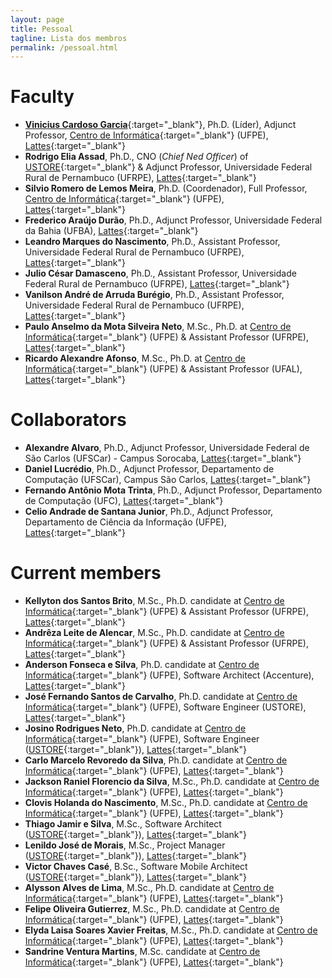 ```yaml
---
layout: page
title: Pessoal
tagline: Lista dos membros
permalink: /pessoal.html
---
```


# Faculty

* [**Vinicius Cardoso Garcia**](http://viniciusgarcia/me){:target="_blank"}, Ph.D. (Líder), Adjunct Professor, [Centro de Informática](http://www.cin.ufpe.br){:target="_blank"} (UFPE), [Lattes](http://lattes.cnpq.br/6613487636748832){:target="_blank"}
* **Rodrigo Elia Assad**, Ph.D., CNO (*Chief Ned Officer*) of [USTORE](http://ustore.com.br/){:target="_blank"} & Adjunct Professor, Universidade Federal Rural de Pernambuco (UFRPE), [Lattes](http://lattes.cnpq.br/3791808485485116){:target="_blank"}
* **Silvio Romero de Lemos Meira**, Ph.D. (Coordenador), Full Professor, [Centro de Informática](http://www.cin.ufpe.br){:target="_blank"} (UFPE), [Lattes](http://lattes.cnpq.br/4973731190814126){:target="_blank"}
* **Frederico Araújo Durão**, Ph.D., Adjunct Professor, Universidade Federal da Bahia (UFBA), [Lattes](http://lattes.cnpq.br/6271096128174325){:target="_blank"}
* **Leandro Marques do Nascimento**, Ph.D., Assistant Professor, Universidade Federal Rural de Pernambuco (UFRPE), [Lattes](http://lattes.cnpq.br/9163931285515006){:target="_blank"}
* **Julio César Damasceno**, Ph.D., Assistant Professor, Universidade Federal Rural de Pernambuco (UFRPE), [Lattes](http://lattes.cnpq.br/5980278074458900){:target="_blank"}
* **Vanilson André de Arruda Burégio**, Ph.D., Assistant Professor, Universidade Federal Rural de Pernambuco (UFRPE), [Lattes](http://lattes.cnpq.br/3518416272921878){:target="_blank"}
* **Paulo Anselmo da Mota Silveira Neto**, M.Sc., Ph.D. at [Centro de Informática](http://www.cin.ufpe.br){:target="_blank"} (UFPE) & Assistant Professor (UFRPE), [Lattes](http://lattes.cnpq.br/6465144387155252){:target="_blank"}
* **Ricardo Alexandre Afonso**, M.Sc., Ph.D. at [Centro de Informática](http://www.cin.ufpe.br){:target="_blank"} (UFPE) & Assistant Professor (UFAL), [Lattes](http://lattes.cnpq.br/3117877031824338){:target="_blank"}

# Collaborators

* **Alexandre Alvaro**, Ph.D., Adjunct Professor, Universidade Federal de São Carlos (UFSCar) - Campus Sorocaba, [Lattes](http://lattes.cnpq.br/9929982894313130){:target="_blank"}
* **Daniel Lucrédio**, Ph.D., Adjunct Professor, Departamento de Computação (UFSCar), Campus São Carlos, [Lattes](http://lattes.cnpq.br/9090396559596221){:target="_blank"}
* **Fernando Antônio Mota Trinta**, Ph.D., Adjunct Professor, Departamento de Computação (UFC), [Lattes](http://lattes.cnpq.br/8908026219336623){:target="_blank"}
* **Celio Andrade de Santana Junior**, Ph.D., Adjunct Professor, Departamento de Ciência da Informação (UFPE), [Lattes](http://lattes.cnpq.br/3656327420806840){:target="_blank"}

# Current members

* **Kellyton dos Santos Brito**, M.Sc., Ph.D. candidate at [Centro de Informática](http://www.cin.ufpe.br){:target="_blank"} (UFPE) & Assistant Professor (UFRPE), [Lattes](http://lattes.cnpq.br/8750956715158540){:target="_blank"}
* **Andrêza Leite de Alencar**, M.Sc., Ph.D. candidate at [Centro de Informática](http://www.cin.ufpe.br){:target="_blank"} (UFPE) & Assistant Professor (UFRPE), [Lattes](http://lattes.cnpq.br/6060587704569605){:target="_blank"}
* **Anderson Fonseca e Silva**, Ph.D. candidate at [Centro de Informática](http://www.cin.ufpe.br){:target="_blank"} (UFPE), Software Architect (Accenture), [Lattes](http://lattes.cnpq.br/3832479082925280){:target="_blank"}
* **José Fernando Santos de Carvalho**, Ph.D. candidate at [Centro de Informática](http://www.cin.ufpe.br){:target="_blank"} (UFPE),  Software Engineer (USTORE), [Lattes](http://lattes.cnpq.br/2792145552349233){:target="_blank"}
* **Josino Rodrigues Neto**, Ph.D. candidate at [Centro de Informática](http://www.cin.ufpe.br){:target="_blank"} (UFPE), Software Engineer ([USTORE](http://ustore.com.br/){:target="_blank"}), [Lattes](http://lattes.cnpq.br/9966676370707957){:target="_blank"}
* **Carlo Marcelo Revoredo da Silva**, Ph.D. candidate at [Centro de Informática](http://www.cin.ufpe.br){:target="_blank"} (UFPE), [Lattes](http://lattes.cnpq.br/5941653866734201){:target="_blank"}
* **Jackson Raniel Florencio da Silva**, M.Sc., Ph.D. candidate at [Centro de Informática](http://www.cin.ufpe.br){:target="_blank"} (UFPE), [Lattes](http://lattes.cnpq.br/9861261850443973){:target="_blank"}
* **Clovis Holanda do Nascimento**, M.Sc., Ph.D. candidate at [Centro de Informática](http://www.cin.ufpe.br){:target="_blank"} (UFPE), [Lattes](http://lattes.cnpq.br/9846282643551300){:target="_blank"}
* **Thiago Jamir e Silva**, M.Sc., Software Architect ([USTORE](http://ustore.com.br/){:target="_blank"}), [Lattes](http://lattes.cnpq.br/9832803117127707){:target="_blank"}
* **Lenildo José de Morais**, M.Sc., Project Manager ([USTORE](http://ustore.com.br/){:target="_blank"}), [Lattes](http://lattes.cnpq.br/5598020362509442){:target="_blank"}
* **Victor Chaves Casé**, B.Sc., Software Mobile Architect ([USTORE](http://ustore.com.br/){:target="_blank"}), [Lattes](http://lattes.cnpq.br/4176953740033046){:target="_blank"}
* **Alysson Alves de Lima**, M.Sc., Ph.D. candidate at [Centro de Informática](http://www.cin.ufpe.br){:target="_blank"} (UFPE), [Lattes](http://lattes.cnpq.br/7684467910401597){:target="_blank"}
* **Felipe Oliveira Gutierrez**, M.Sc., Ph.D. candidate at [Centro de Informática](http://www.cin.ufpe.br){:target="_blank"} (UFPE), [Lattes](http://lattes.cnpq.br/8633775775597854){:target="_blank"}
* **Elyda Laisa Soares Xavier Freitas**, M.Sc., Ph.D. candidate at [Centro de Informática](http://www.cin.ufpe.br){:target="_blank"} (UFPE), [Lattes](http://lattes.cnpq.br/0804375840636282){:target="_blank"}
* **Sandrine Ventura Martins**, M.Sc. candidate at [Centro de Informática](http://www.cin.ufpe.br){:target="_blank"} (UFPE), [Lattes](http://lattes.cnpq.br/3989518164012856){:target="_blank"}